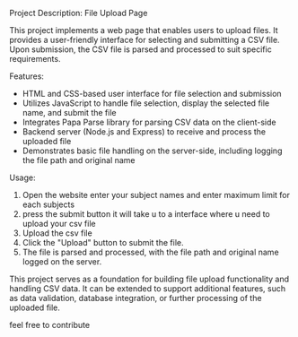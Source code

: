 Project Description: File Upload Page

This project implements a web page that enables users to upload files. It provides a user-friendly interface for selecting and submitting a CSV file. Upon submission, the CSV file is parsed and processed to suit specific requirements.

Features:
- HTML and CSS-based user interface for file selection and submission
- Utilizes JavaScript to handle file selection, display the selected file name, and submit the file
- Integrates Papa Parse library for parsing CSV data on the client-side
- Backend server (Node.js and Express) to receive and process the uploaded file
- Demonstrates basic file handling on the server-side, including logging the file path and original name

Usage:
1. Open the website enter your subject names and enter maximum limit for each subjects
2. press the submit button it will take u to a interface where u need to upload your csv file
3. Upload the csv file
4. Click the "Upload" button to submit the file.
5. The file is parsed and processed, with the file path and original name logged on the server.


This project serves as a foundation for building file upload functionality and handling CSV data. It can be extended to support additional features, such as data validation, database integration, or further processing of the uploaded file.

feel free to contribute


